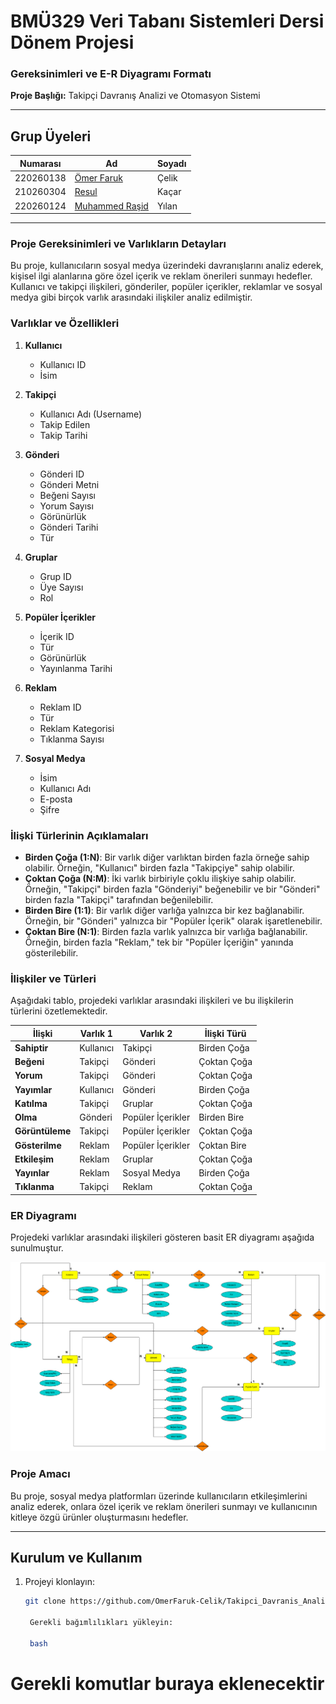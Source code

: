 # BMÜ329 Veri Tabanı Sistemleri Dersi Dönem Projesi
### Gereksinimleri ve E-R Diyagramı Formatı

**Proje Başlığı:** Takipçi Davranış Analizi ve Otomasyon Sistemi

---

## Grup Üyeleri

| Numarası    | Ad                                  | Soyadı     |
|-------------|-------------------------------------|------------|
| 220260138   | [Ömer Faruk](https://github.com/OmerFaruk-Celik)   | Çelik      |
| 210260304   | [Resul](https://github.com/Resul-Kacar)           | Kaçar      |
| 220260124   | [Muhammed Raşid](https://github.com/Muhammed-Rasid-Yilan) | Yılan     |

---

### Proje Gereksinimleri ve Varlıkların Detayları

Bu proje, kullanıcıların sosyal medya üzerindeki davranışlarını analiz ederek, kişisel ilgi alanlarına göre özel içerik ve reklam önerileri sunmayı hedefler. Kullanıcı ve takipçi ilişkileri, gönderiler, popüler içerikler, reklamlar ve sosyal medya gibi birçok varlık arasındaki ilişkiler analiz edilmiştir.

### Varlıklar ve Özellikleri

1. **Kullanıcı**
   - Kullanıcı ID
   - İsim

2. **Takipçi**
   - Kullanıcı Adı (Username)
   - Takip Edilen
   - Takip Tarihi

3. **Gönderi**
   - Gönderi ID
   - Gönderi Metni
   - Beğeni Sayısı
   - Yorum Sayısı
   - Görünürlük
   - Gönderi Tarihi
   - Tür

4. **Gruplar**
   - Grup ID
   - Üye Sayısı
   - Rol

5. **Popüler İçerikler**
   - İçerik ID
   - Tür
   - Görünürlük
   - Yayınlanma Tarihi

6. **Reklam**
   - Reklam ID
   - Tür
   - Reklam Kategorisi
   - Tıklanma Sayısı

7. **Sosyal Medya**
   - İsim
   - Kullanıcı Adı
   - E-posta
   - Şifre

### İlişki Türlerinin Açıklamaları

- **Birden Çoğa (1:N)**: Bir varlık diğer varlıktan birden fazla örneğe sahip olabilir. Örneğin, "Kullanıcı" birden fazla "Takipçiye" sahip olabilir.
- **Çoktan Çoğa (N:M)**: İki varlık birbiriyle çoklu ilişkiye sahip olabilir. Örneğin, "Takipçi" birden fazla "Gönderiyi" beğenebilir ve bir "Gönderi" birden fazla "Takipçi" tarafından beğenilebilir.
- **Birden Bire (1:1)**: Bir varlık diğer varlığa yalnızca bir kez bağlanabilir. Örneğin, bir "Gönderi" yalnızca bir "Popüler İçerik" olarak işaretlenebilir.
- **Çoktan Bire (N:1)**: Birden fazla varlık yalnızca bir varlığa bağlanabilir. Örneğin, birden fazla "Reklam," tek bir "Popüler İçeriğin" yanında gösterilebilir.

### İlişkiler ve Türleri

Aşağıdaki tablo, projedeki varlıklar arasındaki ilişkileri ve bu ilişkilerin türlerini özetlemektedir.

| **İlişki**       | **Varlık 1**       | **Varlık 2**           | **İlişki Türü**       |
|------------------|--------------------|------------------------|-----------------------|
| **Sahiptir**     | Kullanıcı          | Takipçi                | Birden Çoğa           |
| **Beğeni**       | Takipçi            | Gönderi                | Çoktan Çoğa           |
| **Yorum**        | Takipçi            | Gönderi                | Çoktan Çoğa           |
| **Yayımlar**     | Kullanıcı          | Gönderi                | Birden Çoğa           |
| **Katılma**      | Takipçi            | Gruplar                | Çoktan Çoğa           |
| **Olma**         | Gönderi            | Popüler İçerikler      | Birden Bire           |
| **Görüntüleme**  | Takipçi            | Popüler İçerikler      | Çoktan Çoğa           |
| **Gösterilme**   | Reklam             | Popüler İçerikler      | Çoktan Bire           |
| **Etkileşim**    | Reklam             | Gruplar                | Çoktan Çoğa           |
| **Yayınlar**     | Reklam             | Sosyal Medya           | Birden Çoğa           |
| **Tıklanma**     | Takipçi            | Reklam                 | Çoktan Çoğa           |

### ER Diyagramı

Projedeki varlıklar arasındaki ilişkileri gösteren basit ER diyagramı aşağıda sunulmuştur.

<p align="center">
  <img src="pictures/VTYS_GRUP16(4).png" alt="ER Diyagramı" width="1200"/>
</p>

### Proje Amacı

Bu proje, sosyal medya platformları üzerinde kullanıcıların etkileşimlerini analiz ederek, onlara özel içerik ve reklam önerileri sunmayı ve kullanıcının kitleye özgü ürünler oluşturmasını hedefler.

---

## Kurulum ve Kullanım

1. Projeyi klonlayın:
   ```bash
   git clone https://github.com/OmerFaruk-Celik/Takipci_Davranis_Analiz_Ve_Otomasyon_Sistemi.git

    Gerekli bağımlılıkları yükleyin:

    bash

# Gerekli komutlar buraya eklenecektir
